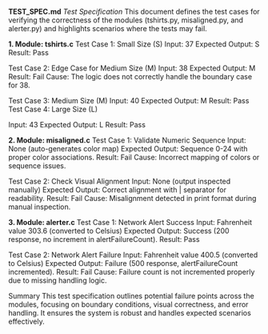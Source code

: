 **TEST_SPEC.md**
_Test Specification_
This document defines the test cases for verifying the correctness of the modules (tshirts.py, misaligned.py, and alerter.py) and highlights scenarios where the tests may fail.

**1. Module: tshirts.c**
Test Case 1: Small Size (S)
Input: 37
Expected Output: S
Result: Pass

Test Case 2: Edge Case for Medium Size (M)
Input: 38
Expected Output: M
Result: Fail
Cause: The logic does not correctly handle the boundary case for 38.

Test Case 3: Medium Size (M)
Input: 40
Expected Output: M
Result: Pass
Test Case 4: Large Size (L)

Input: 43
Expected Output: L
Result: Pass


**2. Module: misaligned.c**
Test Case 1: Validate Numeric Sequence
Input: None (auto-generates color map)
Expected Output: Sequence 0-24 with proper color associations.
Result: Fail
Cause: Incorrect mapping of colors or sequence issues.

Test Case 2: Check Visual Alignment
Input: None (output inspected manually)
Expected Output: Correct alignment with | separator for readability.
Result: Fail
Cause: Misalignment detected in print format during manual inspection.


**3. Module: alerter.c**
Test Case 1: Network Alert Success
Input: Fahrenheit value 303.6 (converted to Celsius)
Expected Output: Success (200 response, no increment in alertFailureCount).
Result: Pass

Test Case 2: Network Alert Failure
Input: Fahrenheit value 400.5 (converted to Celsius)
Expected Output: Failure (500 response, alertFailureCount incremented).
Result: Fail
Cause: Failure count is not incremented properly due to missing handling logic.


Summary
This test specification outlines potential failure points across the modules, focusing on boundary conditions, visual correctness, and error handling. It ensures the system is robust and handles expected scenarios effectively.
